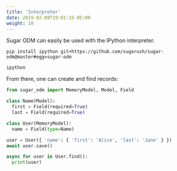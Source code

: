 ```yaml
---
title: 'Interpreter'
date: 2019-02-09T19:01:15-05:00
weight: 10
---
```


Sugar ODM can easily be used with the IPython interpreter.

```shell
pip install ipython git+https://github.com/sugarush/sugar-odm@master#egg=sugar-odm

ipython
```

From there, one can create and find records:
```python
from sugar_odm import MemoryModel, Model, Field

class Name(Model):
  first = Field(required=True)
  last = Field(required=True)

class User(MemoryModel):
  name = Field(type=Name)

user = User({ 'name': { 'first': 'Alice', 'last': 'Jane' } })
await user.save()

async for user in User.find():
  print(user)
```
